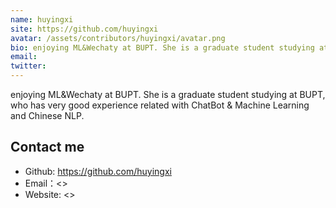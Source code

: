 ```yaml
---
name: huyingxi
site: https://github.com/huyingxi
avatar: /assets/contributors/huyingxi/avatar.png
bio: enjoying ML&Wechaty at BUPT. She is a graduate student studying at BUPT, who has very good experience related with ChatBot & Machine Learning and Chinese NLP.
email: 
twitter: 
---
```


enjoying ML&Wechaty at BUPT. She is a graduate student studying at BUPT, who has very good experience related with ChatBot & Machine Learning and Chinese NLP.

## Contact me

- Github: <https://github.com/huyingxi>
- Email：<>
- Website: <>
